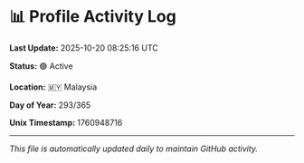 # 📊 Profile Activity Log

**Last Update:** 2025-10-20 08:25:16 UTC

**Status:** 🟢 Active

**Location:** 🇲🇾 Malaysia

**Day of Year:** 293/365

**Unix Timestamp:** 1760948716

---

*This file is automatically updated daily to maintain GitHub activity.*
